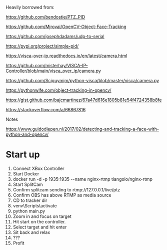 Heavily borrowed from:

https://github.com/bendostie/PTZ_PID


https://github.com/Mjrovai/OpenCV-Object-Face-Tracking

https://github.com/josephdadams/udp-to-serial

https://pypi.org/project/simple-pid/


https://visca-over-ip.readthedocs.io/en/latest/camera.html

https://github.com/misterhay/VISCA-IP-Controller/blob/main/visca_over_ip/camera.py

https://github.com/Sciguymjm/python-visca/blob/master/visca/camera.py


https://pythonwife.com/object-tracking-in-opencv/

https://gist.github.com/bajcmartinez/67a47d616e1805b81e54f4724358b8fe

https://stackoverflow.com/a/66867816


Notes

https://www.guidodiepen.nl/2017/02/detecting-and-tracking-a-face-with-python-and-opencv/

# Start up

1. Connect XBox Controller
2. Start Docker
3. docker run -d -p 1935:1935 --name nginx-rtmp tiangolo/nginx-rtmp
4. Start SplitCam
5. Confirm splitcam sending to rtmp://127.0.0.1/live/ptz
6. Confirm OBS has above RTMP as media source
7. CD to tracker dir
8. venv\Scripts\activate
9. python main.py
10. Zoom in and focus on target
11. Hit start on the controller.
12. Select target and hit enter
13. Sit back and relax
14. ???
15. Profit
